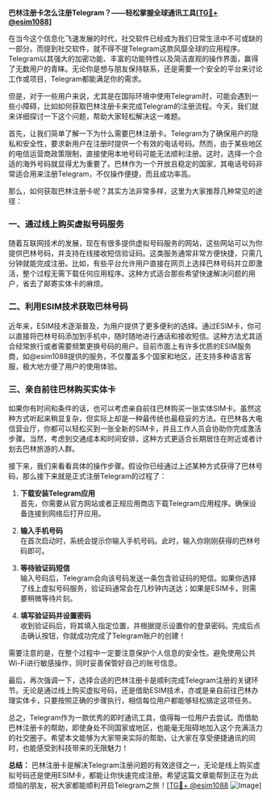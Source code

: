 **巴林注册卡怎么注册Telegram？——轻松掌握全球通讯工具[[TG💪+ @esim1088](https://t.me/s/esim1088)]**

在当今这个信息化飞速发展的时代，社交软件已经成为我们日常生活中不可或缺的一部分。而提到社交软件，就不得不提Telegram这款风靡全球的应用程序。Telegram以其强大的加密功能、丰富的功能特性以及简洁直观的操作界面，赢得了无数用户的青睐。无论你是想与朋友保持联系，还是需要一个安全的平台来讨论工作或项目，Telegram都能满足你的需求。

但是，对于一些用户来说，尤其是在国际环境中使用Telegram时，可能会遇到一些小障碍，比如如何获取巴林注册卡来完成Telegram的注册流程。今天，我们就来详细探讨一下这个问题，帮助大家轻松解决这一难题。

首先，让我们简单了解一下为什么需要巴林注册卡。Telegram为了确保用户的隐私和安全性，要求新用户在注册时提供一个有效的电话号码。然而，由于某些地区的电信运营商政策限制，直接使用本地号码可能无法顺利注册。这时，选择一个合适的海外号码就显得尤为重要了。巴林作为一个开放且稳定的国家，其电话号码非常适合用来注册Telegram，不仅操作便捷，而且成功率高。

那么，如何获取巴林注册卡呢？其实方法非常多样，这里为大家推荐几种常见的途径：

### **一、通过线上购买虚拟号码服务**
随着互联网技术的发展，现在有很多提供虚拟号码服务的网站，这些网站可以为你提供巴林号码，并支持在线接收短信验证码。这类服务通常非常方便快捷，只需几分钟就能完成注册。比如，有些平台允许用户直接在网页上选择巴林号码并立即激活，整个过程无需下载任何应用程序。这种方式适合那些希望快速解决问题的用户，省去了邮寄实体卡的麻烦。

### **二、利用ESIM技术获取巴林号码**
近年来，ESIM技术逐渐普及，为用户提供了更多便利的选择。通过ESIM卡，你可以直接将巴林号码添加到手机中，随时随地进行通话和接收短信。这种方法尤其适合经常旅行或者需要频繁更换号码的用户。目前市面上有许多优质的ESIM服务商，如@esim1088提供的服务，不仅覆盖多个国家和地区，还支持多种语言客服，极大地方便了用户的使用体验。

### **三、亲自前往巴林购买实体卡**
如果你有时间和条件的话，也可以考虑亲自前往巴林购买一张实体SIM卡。虽然这种方式听起来稍显复杂，但实际上却是一种最传统也最稳妥的方法。在巴林各大电信营业厅，你都可以轻松买到一张全新的SIM卡，并且工作人员会协助你完成激活步骤。当然，考虑到交通成本和时间安排，这种方式更适合长期居住在附近或者计划去巴林旅游的人群。

接下来，我们来看看具体的操作步骤。假设你已经通过上述某种方式获得了巴林号码，那么接下来就是正式注册Telegram的过程了：

1. **下载安装Telegram应用**  
   首先，你需要从官方网站或者正规应用商店下载Telegram应用程序。确保设备连接到网络后打开应用。

2. **输入手机号码**  
   在首次启动时，系统会提示你输入手机号码。此时，输入你刚刚获得的巴林号码即可。

3. **等待验证码短信**  
   输入号码后，Telegram会向该号码发送一条包含验证码的短信。如果你选择了线上虚拟号码服务，验证码通常会在几秒钟内送达；如果是ESIM卡，则需要稍微等待片刻。

4. **填写验证码并设置密码**  
   收到验证码后，将其填入指定位置，并根据提示设置你的登录密码。完成后点击确认按钮，你就成功完成了Telegram账户的创建！

需要注意的是，在整个过程中一定要注意保护个人信息的安全性。避免使用公共Wi-Fi进行敏感操作，同时妥善保管好自己的账号信息。

最后，再次强调一下，选择合适的巴林注册卡是顺利完成Telegram注册的关键环节。无论是通过线上购买虚拟号码，还是借助ESIM技术，亦或是亲自前往巴林办理实体卡，只要按照正确的步骤执行，相信每位用户都能够轻松搞定这项任务。

总之，Telegram作为一款优秀的即时通讯工具，值得每一位用户去尝试。而借助巴林注册卡的帮助，即使身处不同国家或地区，也能毫无阻碍地加入这个充满活力的社交圈子。希望本文能够为大家带来实际的帮助，让大家在享受便捷通讯的同时，也能感受到科技带来的无限魅力！

**总结：** 巴林注册卡是解决Telegram注册问题的有效途径之一，无论是线上购买虚拟号码还是使用ESIM卡，都能让你快速完成注册。希望这篇文章能帮到正在为此烦恼的朋友，祝大家都能顺利开启Telegram之旅！[[TG💪+ @esim1088](https://t.me/s/esim1088) ![Image](https://i.postimg.cc/4NQfJmqS/Snipaste-2025-05-13-00-14-12.png)]